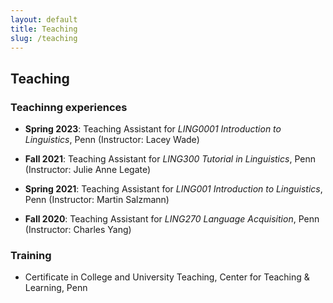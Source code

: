 ```yaml
---
layout: default
title: Teaching
slug: /teaching
---
```


## Teaching

### Teachinng experiences

* **Spring 2023**: Teaching Assistant for *LING0001 Introduction to Linguistics*, Penn (Instructor: Lacey Wade)

* **Fall 2021**: Teaching Assistant for *LING300 Tutorial in Linguistics*, Penn (Instructor: Julie Anne Legate)

* **Spring 2021**: Teaching Assistant for *LING001 Introduction to Linguistics*, Penn (Instructor: Martin Salzmann)

* **Fall 2020**: Teaching Assistant for *LING270 Language Acquisition*, Penn (Instructor: Charles Yang)

### Training

* Certificate in College and University Teaching, Center for Teaching & Learning, Penn


<br />
<br />

